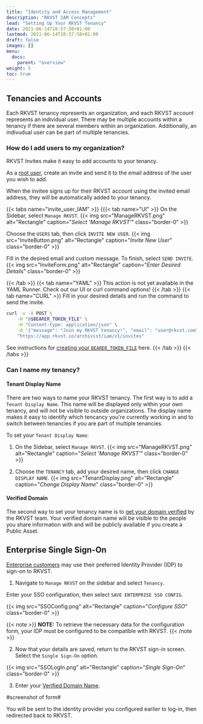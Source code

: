 ```yaml
---
title: "Identity and Access Management"
description: "RKVST IAM Concepts"
lead: "Setting Up Your RKVST Tenancy"
date: 2021-06-14T10:57:58+01:00
lastmod: 2021-06-14T10:57:58+01:00
draft: false
images: []
menu: 
  docs:
    parent: "overview"
weight: 5
toc: true
---
```


## Tenancies and Accounts

Each RKVST tenancy represents an organization, and each RKVST account represents an individual user. There may be multiple accounts within a tenancy if there are several members within an organization. Additionally, an indivudual user can be part of multiple tenancies. 

### How do I add users to my organization?

RKVST Invites make it easy to add accounts to your tenancy. 

As a [root user](https://docs.rkvst.com/docs/overview/core-concepts/#tenancies), create an invite and send it to the email address of the user you wish to add. 

When the invitee signs up for their RKVST account using the invited email address, they will be automatically added to your tenancy. 

{{< tabs name="invite_user_IAM" >}}
{{{< tab name="UI" >}}
On the Sidebar, select `Manage RKVST`.
{{< img src="ManageRKVST.png" alt="Rectangle" caption="<em>Select 'Manage RKVST'</em>" class="border-0" >}}

Choose the `USERS` tab, then click `INVITE NEW USER`.
{{< img src="InviteButton.png" alt="Rectangle" caption="<em>Invite New User</em>" class="border-0" >}}

Fill in the desired email and custom message. To finish, select `SEND INVITE`. 
{{< img src="InviteForm.png" alt="Rectangle" caption="<em>Enter Desired Details</em>" class="border-0" >}}

{{< /tab >}}
{{< tab name="YAML" >}}
This action is not yet available in the YAML Runner. Check out our UI or curl command options!
{{< /tab >}}
{{< tab name="CURL" >}}
Fill in your desired details and run the command to send the invite. 
```bash
curl -v -X POST \
    -H "@$BEARER_TOKEN_FILE" \
    -H "Content-type: application/json" \
    -d '{"message": "Join my RKVST tenancy!", "email": "user@rkvst.com"}' \
    "https://app.rkvst.io/archivist/iam/v1/invites"
```

See instructions for [creating your `BEARER_TOKEN_FILE`](https://docs.rkvst.com/docs/rkvst-basics/getting-access-tokens-using-app-registrations/) here.
{{< /tab >}}
{{< /tabs >}}

### Can I name my tenancy? 

#### Tenant Display Name

There are two ways to name your RKVST tenancy. The first way is to add a `Tenant Display Name`. This name will be displayed only within your own tenancy, and will not be visible to outside organizations. The display name makes it easy to identify which tencancy you're currently working in and to switch between tenancies if you are part of multiple tenancies.

To set your `Tenant Display Name`: 

1. On the Sidebar, select `Manage RKVST`.
{{< img src="ManageRKVST.png" alt="Rectangle" caption="<em>Select 'Manage RKVST'</em>" class="border-0" >}}

2. Choose the `TENANCY` tab, add your desired name, then click `CHANGE DISPLAY NAME`.
{{< img src="TenantDisplay.png" alt="Rectangle" caption="<em>Change Display Name</em>" class="border-0" >}}

#### Verified Domain 

The second way to set your tenancy name is to [get your domain verified](../../beyond-the-basics/verified-domain) by the RKVST team. Your verified domain name will be visible to the people you share information with and will be publicly available if you create a Public Asset.

## Enterprise Single Sign-On

[Enterprise customers](https://www.rkvst.com/pricing/) may use their preferred Identity Provider (IDP) to sign-on to RKVST.

1. Navigate to `Manage RKVST` on the sidebar and select `Tenancy`.

Enter your SSO configuration, then select `SAVE ENTERPRISE SSO CONFIG`. 

{{< img src="SSOConfig.png" alt="Rectangle" caption="<em>Configure SSO</em>" class="border-0" >}}

{{< note >}}
**NOTE:** To retrieve the necessary data for the configuration form, your IDP must be configured to be compatible with RKVST. 
{{< /note >}}

2. Now that your details are saved, return to the RKVST sign-in screen. Select the `Single Sign-On` option. 

{{< img src="SSOLogIn.png" alt="Rectangle" caption="<em>Single Sign-On</em>" class="border-0" >}}

3. Enter your [Verified Domain Name](https://docs.rkvst.com/docs/overview/identity-and-access-management/#verified-domain). 

#screenshot of form#

You will be sent to the identity provider you configured earlier to log-in, then redirected back to RKVST.